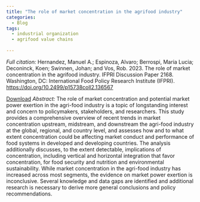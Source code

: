 ```yaml
---
title: "The role of market concentration in the agrifood industry"
categories:
  - Blog
tags:
  - industrial organization
  - agrifood value chains
  
---
```

*Full citation:* Hernandez, Manuel A.; Espinoza, Alvaro; Berrospi, Maria Lucia; Deconinck, Koen; Swinnen, Johan; and Vos, Rob. 2023. The role of market concentration in the agrifood industry. IFPRI Discussion Paper 2168. Washington, DC: International Food Policy Research Institute (IFPRI). https://doi.org/10.2499/p15738coll2.136567

[Download](https://ebrary.ifpri.org/utils/getfile/collection/p15738coll2/id/136567/filename/136780.pdf)
*Abstract:* The role of market concentration and potential market power exertion in the agri-food industry is a topic of longstanding interest and concern to policymakers, stakeholders, and researchers. This study provides a comprehensive overview of recent trends in market concentration upstream, midstream, and downstream the agri-food industry at the global, regional, and country level, and assesses how and to what extent concentration could be affecting market conduct and performance of food systems in developed and developing countries. The analysis additionally discusses, to the extent detectable, implications of concentration, including vertical and horizontal integration that favor concentration, for food security and nutrition and environmental sustainability. While market concentration in the agri-food industry has increased across most segments, the evidence on market power exertion is inconclusive. Several knowledge and data gaps are identified and additional research is necessary to derive more general conclusions and policy recommendations.




